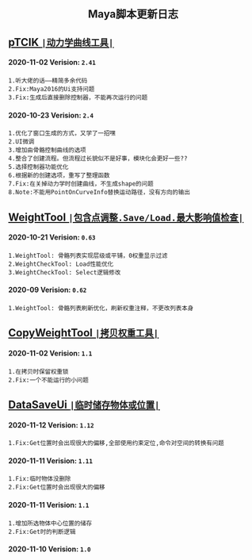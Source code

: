 <h2 align="center"> Maya脚本更新日志 </h2>

<h3 align="center">  </h3>
<p align="center">

## [pTCIK `|动力学曲线工具|`](https://github.com/BlackC-Y/LearnCode/blob/LearnFlow/Maya_plugin/pTCIK.py)

#### 2020-11-02  Verision: `2.41`
    1.听大佬的话——精简多余代码
    2.Fix:Maya2016的Ui支持问题
    3.Fix:生成后直接删除控制器，不能再次运行的问题

#### 2020-10-23  Verision: `2.4`
    1.优化了窗口生成的方式，又学了一招嘿
    2.UI微调
    3.增加由骨骼控制曲线的选项
    4.整合了创建流程。但流程过长貌似不是好事，模块化会更好一些??
    5.选择控制器功能优化
    6.根据新的创建选项，重写了整理函数
    7.Fix:在关掉动力学时创建曲线，不生成shape的问题
    8.Note:不能用PointOnCurveInfo替换运动路径，没有方向的输出


## [WeightTool `|包含点调整.Save/Load.最大影响值检查|`](https://github.com/BlackC-Y/LearnCode/blob/LearnFlow/Maya_plugin/WeightTool.py)

#### 2020-10-21  Verision: `0.63`
    1.WeightTool: 骨骼列表实现层级或平铺，0权重显示过滤
    2.WeightCheckTool: Load性能优化
    3.WeightCheckTool: Select逻辑修改
    
#### 2020-09  Verision: `0.62`
    1.WeightTool: 骨骼列表刷新优化，刷新权重注释，不更改列表本身
    
    
## [CopyWeightTool `|拷贝权重工具|`](https://github.com/BlackC-Y/LearnCode/blob/LearnFlow/Maya_plugin/CopyWeightTool.py)

#### 2020-11-02  Verision: `1.1`
    1.在拷贝时保留权重锁
    2.Fix:一个不能运行的小问题

## [DataSaveUi `|临时储存物体或位置|`](https://github.com/BlackC-Y/LearnCode/blob/LearnFlow/Maya_plugin/DataSaveUi.py)

#### 2020-11-12  Verision: `1.12`
    1.Fix:Get位置时会出现很大的偏移,全部使用约束定位,命令对空间的转换有问题
    
#### 2020-11-11  Verision: `1.11`
    1.Fix:临时物体没删除
    2.Fix:Get位置时会出现很大的偏移
    
#### 2020-11-11  Verision: `1.1`
    1.增加所选物体中心位置的储存
    2.Fix:Get时的判断逻辑
    
#### 2020-11-10  Verision: `1.0`
